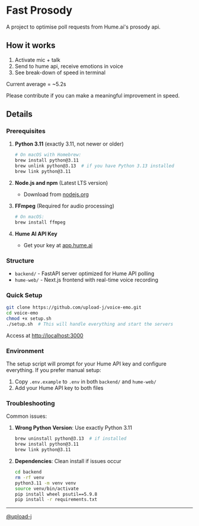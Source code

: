 # Fast Prosody

A project to optimise poll requests from Hume.ai's prosody api. 

## How it works
1. Activate mic + talk 
2. Send to hume api, receive emotions in voice
3. See break-down of speed in terminal

Current average = ~5.2s 

Please contribute if you can make a meaningful improvement in speed. 

## Details

### Prerequisites

1. **Python 3.11** (exactly 3.11, not newer or older)
   ```bash
   # On macOS with Homebrew:
   brew install python@3.11
   brew unlink python@3.13  # if you have Python 3.13 installed
   brew link python@3.11
   ```

2. **Node.js and npm** (Latest LTS version)
   - Download from [nodejs.org](https://nodejs.org)

3. **FFmpeg** (Required for audio processing)
   ```bash
   # On macOS:
   brew install ffmpeg
   ```

4. **Hume AI API Key**
   - Get your key at [app.hume.ai](https://app.hume.ai)

### Structure
- `backend/` - FastAPI server optimized for Hume API polling
- `hume-web/` - Next.js frontend with real-time voice recording

### Quick Setup
```bash
git clone https://github.com/upload-j/voice-emo.git
cd voice-emo
chmod +x setup.sh
./setup.sh  # This will handle everything and start the servers
```

Access at [http://localhost:3000](http://localhost:3000)

### Environment
The setup script will prompt for your Hume API key and configure everything. If you prefer manual setup:
1. Copy `.env.example` to `.env` in both `backend/` and `hume-web/`
2. Add your Hume API key to both files

### Troubleshooting
Common issues:
1. **Wrong Python Version**: Use exactly Python 3.11
   ```bash
   brew uninstall python@3.13  # if installed
   brew install python@3.11
   brew link python@3.11
   ```

2. **Dependencies**: Clean install if issues occur
   ```bash
   cd backend
   rm -rf venv
   python3.11 -m venv venv
   source venv/bin/activate
   pip install wheel psutil==5.9.8
   pip install -r requirements.txt
   ```

---
[@upload-j](https://github.com/upload-j)
